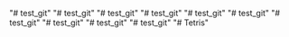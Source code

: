 "# test_git" 
"# test_git" 
"# test_git" 
"# test_git" 
"# test_git" 
"# test_git" 
"# test_git" 
"# test_git" 
"# test_git" 
"# test_git" 
"# Tetris" 
